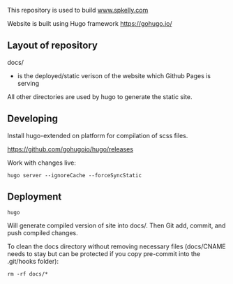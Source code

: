 This repository is used to build www.spkelly.com

Website is built using Hugo framework https://gohugo.io/

## Layout of repository

docs/
 - is the deployed/static verison of the website which Github Pages is serving

All other directories are used by hugo to generate the static site.

## Developing

Install hugo-extended on platform for compilation of scss files.

https://github.com/gohugoio/hugo/releases

Work with changes live:

```
hugo server --ignoreCache --forceSyncStatic
```

## Deployment

```
hugo
```

Will generate compiled version of site into docs/. Then Git add, commit, and push compiled changes.

To clean the docs directory without removing necessary files (docs/CNAME needs to stay but can be protected if you copy pre-commit into the .git/hooks folder):

```
rm -rf docs/*
```

